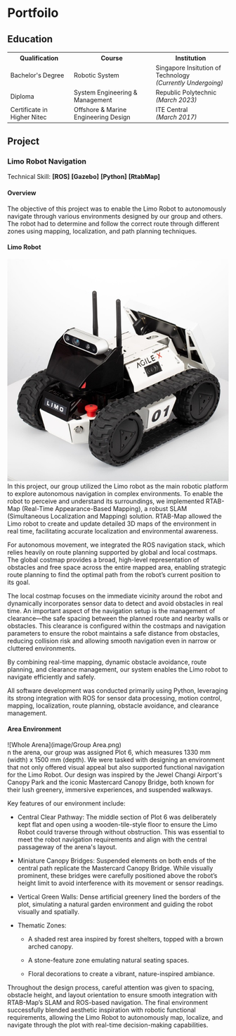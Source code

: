 # Portfoilo 


<h2 align="left">Education</h2>

<div align="left">

<table>
  <tr>
    <th>Qualification</th>
    <th>Course</th>
    <th>Institution</th>
  </tr>
    <tr>
    <td>Bachelor's Degree</td>
    <td>Robotic System</td>
    <td>Singapore Insitution of Technology<br><em>(Currently Undergoing)</em></td>
  </tr>
  <tr>
    <td>Diploma</td>
    <td>System Engineering & Management</td>
    <td>Republic Polytechnic<br><em>(March 2023)</em></td>
  </tr>
  <tr>
    <td>Certificate in Higher Nitec</td>
    <td>Offshore & Marine Engineering Design</td>
    <td>ITE Central<br><em>(March 2017)</em></td>
  </tr>
</table>

</div>

## Project
### Limo Robot Navigation
Technical Skill: <strong>[ROS]</strong>  <strong>[Gazebo]</strong>  <strong>[Python]</strong>  <strong>[RtabMap]</strong> 
#### Overview
The objective of this project was to enable the Limo Robot to autonomously navigate through various environments designed by our group and others. The robot had to determine and follow the correct route through different zones using mapping, localization, and path planning techniques.
#### Limo Robot
![Limo Robot](image/Limo.jpg)<br>
In this project, our group utilized the Limo robot as the main robotic platform to explore autonomous navigation in complex environments. To enable the robot to perceive and understand its surroundings, we implemented RTAB-Map (Real-Time Appearance-Based Mapping), a robust SLAM (Simultaneous Localization and Mapping) solution. RTAB-Map allowed the Limo robot to create and update detailed 3D maps of the environment in real time, facilitating accurate localization and environmental awareness.

For autonomous movement, we integrated the ROS navigation stack, which relies heavily on route planning supported by global and local costmaps. The global costmap provides a broad, high-level representation of obstacles and free space across the entire mapped area, enabling strategic route planning to find the optimal path from the robot’s current position to its goal.

The local costmap focuses on the immediate vicinity around the robot and dynamically incorporates sensor data to detect and avoid obstacles in real time. An important aspect of the navigation setup is the management of clearance—the safe spacing between the planned route and nearby walls or obstacles. This clearance is configured within the costmaps and navigation parameters to ensure the robot maintains a safe distance from obstacles, reducing collision risk and allowing smooth navigation even in narrow or cluttered environments.

By combining real-time mapping, dynamic obstacle avoidance, route planning, and clearance management, our system enables the Limo robot to navigate efficiently and safely.

All software development was conducted primarily using Python, leveraging its strong integration with ROS for sensor data processing, motion control, mapping, localization, route planning, obstacle avoidance, and clearance management.
#### Area Environment
![Whole Arena](image/Group Area.png)<br>
n the arena, our group was assigned Plot 6, which measures 1330 mm (width) x 1500 mm (depth). We were tasked with designing an environment that not only offered visual appeal but also supported functional navigation for the Limo Robot. Our design was inspired by the Jewel Changi Airport's Canopy Park and the iconic Mastercard Canopy Bridge, both known for their lush greenery, immersive experiences, and suspended walkways.

Key features of our environment include:

- Central Clear Pathway: The middle section of Plot 6 was deliberately kept flat and open using a wooden-tile-style floor to ensure the Limo Robot could traverse through without obstruction. This was essential to meet the robot navigation requirements and align with the central passageway of the arena's layout.

- Miniature Canopy Bridges: Suspended elements on both ends of the central path replicate the Mastercard Canopy Bridge. While visually prominent, these bridges were carefully positioned above the robot’s height limit to avoid interference with its movement or sensor readings.

- Vertical Green Walls: Dense artificial greenery lined the borders of the plot, simulating a natural garden environment and guiding the robot visually and spatially.

- Thematic Zones:

  - A shaded rest area inspired by forest shelters, topped with a brown arched canopy.

  - A stone-feature zone emulating natural seating spaces.

  - Floral decorations to create a vibrant, nature-inspired ambiance.

Throughout the design process, careful attention was given to spacing, obstacle height, and layout orientation to ensure smooth integration with RTAB-Map’s SLAM and ROS-based navigation. The final environment successfully blended aesthetic inspiration with robotic functional requirements, allowing the Limo Robot to autonomously map, localize, and navigate through the plot with real-time decision-making capabilities.
